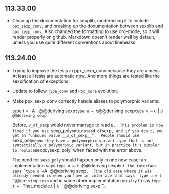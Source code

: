 ## 113.33.00

- Clean up the documentation for sexplib, modernizing it to include
  `ppx_sexp_conv`, and breaking up the documentation between sexplib and
  `ppx_sexp_conv`.  Also changed the formatting to use org-mode, so it
  will render properly on github.  Markdown doesn't render well by
  default, unless you use quite different conventions about linebeaks.

## 113.24.00

- Trying to improve the tests in ppx\_sexp\_conv because they are a mess.
  At least all tests are automatic now. And more things are tested like
  the sexpification of exceptions.

- Update to follow `Type_conv` and `Ppx_core` evolution.

- Make ppx\_sexp\_conv correctly handle aliases to polymorphic variants:

  type t = ` `A ` `@@deriving sexp`
  type u = t `@@deriving sexp`
  type v = ` u | `B ` `@@deriving sexp`

  Before, `v_of_sexp` would never manage to read `B.  This problem is
  now fixed if you use `sexp_poly` on `u` instead of `sexp`, and if you
  don't, you get an "unbound value __u_of_sexp__".  People should use
  `sexp_poly` when they have a polymorphic variant type that is not
  syntactically a polymorphic variant, but in practice it's simpler to
  replace `sexp` by `sexp_poly` when faced with the error above.

  The need for `sexp_poly` should happen only in one new case: an
  implementation says `type u = t `@@deriving sexp`` but the interface
  says `type u = ``A` `@@deriving sexp``.  (the old case where it was
  already needed is when you have an interface that says `type u = t
  `@@deriving sexp`` and in some other implementation you try to say
  `type t = ` That_module.t | `A ` `@@deriving sexp``).
